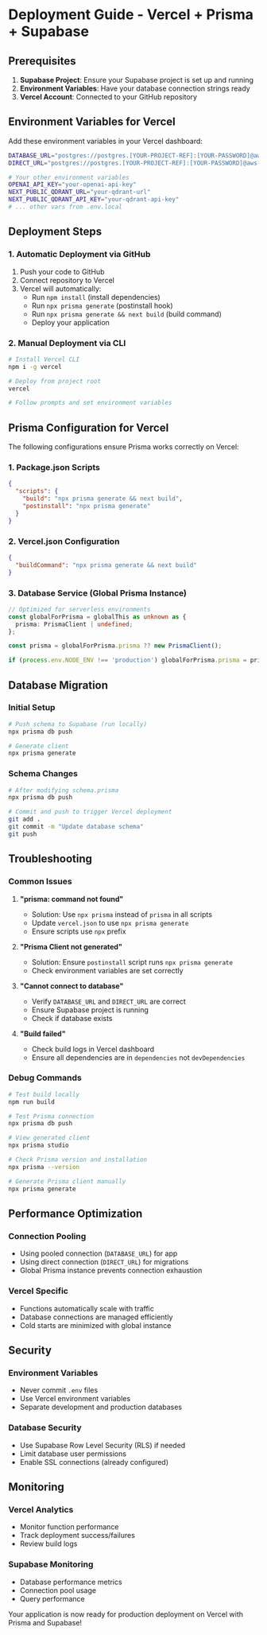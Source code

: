 # Deployment Guide - Vercel + Prisma + Supabase

## Prerequisites

1. **Supabase Project**: Ensure your Supabase project is set up and running
2. **Environment Variables**: Have your database connection strings ready
3. **Vercel Account**: Connected to your GitHub repository

## Environment Variables for Vercel

Add these environment variables in your Vercel dashboard:

```bash
DATABASE_URL="postgres://postgres.[YOUR-PROJECT-REF]:[YOUR-PASSWORD]@aws-0-[REGION].pooler.supabase.com:6543/postgres?sslmode=require&supa=base-pooler.x"
DIRECT_URL="postgres://postgres.[YOUR-PROJECT-REF]:[YOUR-PASSWORD]@aws-0-[REGION].pooler.supabase.com:5432/postgres?sslmode=require"

# Your other environment variables
OPENAI_API_KEY="your-openai-api-key"
NEXT_PUBLIC_QDRANT_URL="your-qdrant-url"
NEXT_PUBLIC_QDRANT_API_KEY="your-qdrant-api-key"
# ... other vars from .env.local
```

## Deployment Steps

### 1. Automatic Deployment via GitHub

1. Push your code to GitHub
2. Connect repository to Vercel
3. Vercel will automatically:
   - Run `npm install` (install dependencies)
   - Run `npx prisma generate` (postinstall hook)
   - Run `npx prisma generate && next build` (build command)
   - Deploy your application

### 2. Manual Deployment via CLI

```bash
# Install Vercel CLI
npm i -g vercel

# Deploy from project root
vercel

# Follow prompts and set environment variables
```

## Prisma Configuration for Vercel

The following configurations ensure Prisma works correctly on Vercel:

### 1. Package.json Scripts
```json
{
  "scripts": {
    "build": "npx prisma generate && next build",
    "postinstall": "npx prisma generate"
  }
}
```

### 2. Vercel.json Configuration
```json
{
  "buildCommand": "npx prisma generate && next build"
}
```

### 3. Database Service (Global Prisma Instance)
```typescript
// Optimized for serverless environments
const globalForPrisma = globalThis as unknown as {
  prisma: PrismaClient | undefined;
};

const prisma = globalForPrisma.prisma ?? new PrismaClient();

if (process.env.NODE_ENV !== 'production') globalForPrisma.prisma = prisma;
```

## Database Migration

### Initial Setup
```bash
# Push schema to Supabase (run locally)
npx prisma db push

# Generate client
npx prisma generate
```

### Schema Changes
```bash
# After modifying schema.prisma
npx prisma db push

# Commit and push to trigger Vercel deployment
git add .
git commit -m "Update database schema"
git push
```

## Troubleshooting

### Common Issues

1. **"prisma: command not found"**
   - Solution: Use `npx prisma` instead of `prisma` in all scripts
   - Update `vercel.json` to use `npx prisma generate`
   - Ensure scripts use `npx` prefix

2. **"Prisma Client not generated"**
   - Solution: Ensure `postinstall` script runs `npx prisma generate`
   - Check environment variables are set correctly

3. **"Cannot connect to database"**
   - Verify `DATABASE_URL` and `DIRECT_URL` are correct
   - Ensure Supabase project is running
   - Check if database exists

4. **"Build failed"**
   - Check build logs in Vercel dashboard
   - Ensure all dependencies are in `dependencies` not `devDependencies`

### Debug Commands

```bash
# Test build locally
npm run build

# Test Prisma connection
npx prisma db push

# View generated client
npx prisma studio

# Check Prisma version and installation
npx prisma --version

# Generate Prisma client manually
npx prisma generate
```

## Performance Optimization

### Connection Pooling
- Using pooled connection (`DATABASE_URL`) for app
- Using direct connection (`DIRECT_URL`) for migrations
- Global Prisma instance prevents connection exhaustion

### Vercel Specific
- Functions automatically scale with traffic
- Database connections are managed efficiently
- Cold starts are minimized with global instance

## Security

### Environment Variables
- Never commit `.env` files
- Use Vercel environment variables
- Separate development and production databases

### Database Security
- Use Supabase Row Level Security (RLS) if needed
- Limit database user permissions
- Enable SSL connections (already configured)

## Monitoring

### Vercel Analytics
- Monitor function performance
- Track deployment success/failures
- Review build logs

### Supabase Monitoring
- Database performance metrics
- Connection pool usage
- Query performance

Your application is now ready for production deployment on Vercel with Prisma and Supabase!
